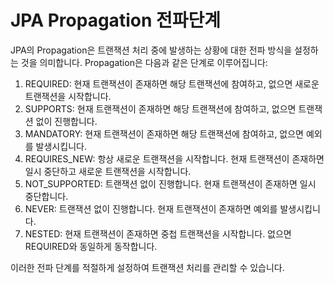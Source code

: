 # JPA Propagation 전파단계

JPA의 Propagation은 트랜잭션 처리 중에 발생하는 상황에 대한 전파 방식을 설정하는 것을 의미합니다. Propagation은 다음과 같은 단계로 이루어집니다:

1. REQUIRED: 현재 트랜잭션이 존재하면 해당 트랜잭션에 참여하고, 없으면 새로운 트랜잭션을 시작합니다.
2. SUPPORTS: 현재 트랜잭션이 존재하면 해당 트랜잭션에 참여하고, 없으면 트랜잭션 없이 진행합니다.
3. MANDATORY: 현재 트랜잭션이 존재하면 해당 트랜잭션에 참여하고, 없으면 예외를 발생시킵니다.
4. REQUIRES_NEW: 항상 새로운 트랜잭션을 시작합니다. 현재 트랜잭션이 존재하면 일시 중단하고 새로운 트랜잭션을 시작합니다.
5. NOT_SUPPORTED: 트랜잭션 없이 진행합니다. 현재 트랜잭션이 존재하면 일시 중단합니다.
6. NEVER: 트랜잭션 없이 진행합니다. 현재 트랜잭션이 존재하면 예외를 발생시킵니다.
7. NESTED: 현재 트랜잭션이 존재하면 중첩 트랜잭션을 시작합니다. 없으면 REQUIRED와 동일하게 동작합니다.

이러한 전파 단계를 적절하게 설정하여 트랜잭션 처리를 관리할 수 있습니다.
